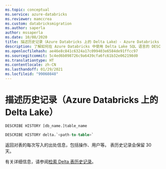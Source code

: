 ```yaml
---
ms.topic: conceptual
ms.service: azure-databricks
ms.reviewer: mamccrea
ms.custom: databricksmigration
ms.author: saperla
author: mssaperla
ms.date: 10/08/2020
title: 描述历史记录（Azure Databricks 上的 Delta Lake）- Azure Databricks
description: 了解如何在 Azure Databricks 中使用 Delta Lake SQL 语言的 DESCRIBE TABLE 语法。
ms.openlocfilehash: ae46e8c841c6324a17c099403e6584de91ffcc97
ms.sourcegitcommit: 5c4ed6b098726c9a6439cfa6fc61b32e062198d0
ms.translationtype: HT
ms.contentlocale: zh-CN
ms.lasthandoff: 01/29/2021
ms.locfileid: "99060848"
---
```

# <a name="describe-history-delta-lake-on-azure-databricks"></a><a id="describe-history"> </a><a id="describe-history-delta-lake-on-azure-databricks"> </a>描述历史记录（Azure Databricks 上的 Delta Lake）

```sql
DESCRIBE HISTORY [db_name.]table_name

DESCRIBE HISTORY delta.`<path-to-table>`
```

返回对表的每次写入的出处信息，包括操作、用户等。  表历史记录会保留 30 天。

有关详细信息，请参阅[检索 Delta 表历史记录](../../../../delta/delta-utility.md#delta-history)。